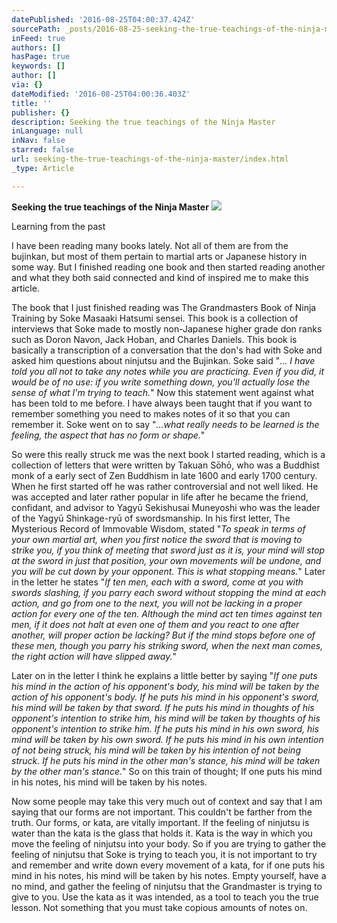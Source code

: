 ```yaml
---
datePublished: '2016-08-25T04:00:37.424Z'
sourcePath: _posts/2016-08-25-seeking-the-true-teachings-of-the-ninja-master.md
inFeed: true
authors: []
hasPage: true
keywords: []
author: []
via: {}
dateModified: '2016-08-25T04:00:36.403Z'
title: ''
publisher: {}
description: Seeking the true teachings of the Ninja Master
inLanguage: null
inNav: false
starred: false
url: seeking-the-true-teachings-of-the-ninja-master/index.html
_type: Article

---
```

**Seeking the true teachings of the Ninja Master**
![](https://the-grid-user-content.s3-us-west-2.amazonaws.com/3969fee2-c8ba-4229-a227-1aec98a9173f.jpg)

Learning from the past

I have been reading many books lately. Not all of them are from the bujinkan, but most of them pertain to martial arts or Japanese history in some way. But I finished reading one book and then started reading another and what they both said connected and kind of inspired me to make this article.

The book that I just finished reading was The Grandmasters Book of Ninja Training by Soke Masaaki Hatsumi sensei. This book is a collection of interviews that Soke made to mostly non-Japanese higher grade don ranks such as Doron Navon, Jack Hoban, and Charles Daniels. This book is basically a transcription of a conversation that the don's had with Soke and asked him questions about ninjutsu and the Bujinkan. Soke said "_... I have told you all not to take any notes while you are practicing. Even if you did, it would be of no use: if you write something down, you'll actually lose the sense of what I'm trying to teach._" Now this statement went against what has been told to me before. I have always been taught that if you want to remember something you need to makes notes of it so that you can remember it. Soke went on to say "_...what really needs to be learned is the feeling, the aspect that has no form or shape._"

So were this really struck me was the next book I started reading, which is a collection of letters that were written by Takuan Sōhō, who was a Buddhist monk of a early sect of Zen Buddhism in late 1600 and early 1700 century. When he first started off he was rather controversial and not well liked. He was accepted and later rather popular in life after he became the friend, confidant, and advisor to Yagyū Sekishusai Muneyoshi who was the leader of the Yagyū Shinkage-ryū of swordsmanship. In his first letter, The Mysterious Record of Immovable Wisdom, stated "_To speak in terms of your own martial art, when you first notice the sword that is moving to strike you, if you think of meeting that sword just as it is, your mind will stop at the sword in just that position, your own movements will be undone, and you will be cut down by your opponent. This is what stopping means._" Later in the letter he states "_If ten men, each with a sword, come at you with swords slashing, if you parry each sword without stopping the mind at each action, and go from one to the next, you will not be lacking in a proper action for every one of the ten. Although the mind act ten times against ten men, if it does not halt at even one of them and you react to one after another, will proper action be lacking? But if the mind stops before one of these men, though you parry his striking sword, when the next man comes, the right action will have slipped away._"

Later on in the letter I think he explains a little better by saying "_If one puts his mind in the action of his opponent's body, his mind will be taken by the action of his opponent's body. If he puts his mind in his opponent's sword, his mind will be taken by that sword. If he puts his mind in thoughts of his opponent's intention to strike him, his mind will be taken by thoughts of his opponent's intention to strike him. If he puts his mind in his own sword, his mind will be taken by his own sword. If he puts his mind in his own intention of not being struck, his mind will be taken by his intention of not being struck. If he puts his mind in the other man's stance, his mind will be taken by the other man's stance._" So on this train of thought; If one puts his mind in his notes, his mind will be taken by his notes.

Now some people may take this very much out of context and say that I am saying that our forms are not important. This couldn't be farther from the truth. Our forms, or kata, are vitally important. If the feeling of ninjutsu is water than the kata is the glass that holds it. Kata is the way in which you move the feeling of ninjutsu into your body. So if you are trying to gather the feeling of ninjutsu that Soke is trying to teach you, it is not important to try and remember and write down every movement of a kata, for if one puts his mind in his notes, his mind will be taken by his notes. Empty yourself, have a no mind, and gather the feeling of ninjutsu that the Grandmaster is trying to give to you. Use the kata as it was intended, as a tool to teach you the true lesson. Not something that you must take copious amounts of notes on.